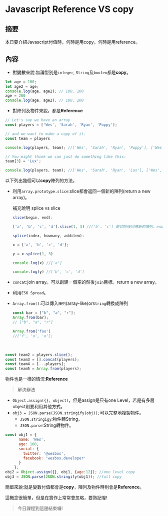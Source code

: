 # Javascript Reference VS copy

## 摘要

本日要介紹Javascript付值時，何時是用copy，何時是用reference。

## 內容

- 對變數來說:無論型別是`integer`, `String`及`boolen`都是**copy**。

```javascript
let age = 100;
let age2 = age;
console.log(age, age2); // 100, 100
age = 200
console.log(age, age2); // 100, 200
```

- 對陣列及物件來說，都是**Reference**

```javascript
// Let's say we have an array
const players = ['Wes', 'Sarah', 'Ryan', 'Poppy'];

// and we want to make a copy of it.
const team = players

console.log(players, team); //['Wes', 'Sarah', 'Ryan', 'Poppy'], ['Wes', 'Sarah', 'Ryan', 'Poppy']

// You might think we can just do something like this:
team[3] = 'Lux';

console.log(players, team); //['Wes', 'Sarah', 'Ryan', 'Lux'], ['Wes', 'Sarah', 'Ryan', 'Lux']
```

以下列出幾個可以**copy**陣列的方法。

- 利用`array.prototype.slice`:slice都會返回一個新的陣列(return a new array)。

  補充說明 splice vs slice

  ```javascript
  slice(begin, end):

  ['a', 'b', 'c', 'd'].slice(1, 3) //['b'. 'c'] 是切除後回傳新的陣列。end不包含該項。

  splice(index, howmany, additem):

  x = ['a', 'b', 'c', 'd'];

  y = x.splice(1, 3)

  console.log(x) //['a']

  console.log(y) //['b', 'c', 'd']
  ```

- `concat`:join array。可以創建一個空的然後`join`目標。return a new array。

- 利用`ES6 Spread`。

- `Array.from()`:可以傳入`陣列`(array-like)or`String`轉換成陣列

  ```javascript
  const bar = ["b", "a", "r"];
  Array.from(bar);
  // ["b", "a", "r"]

  Array.from('foo')
  //['f', 'o', 'o'];
  ```

  ​

```javascript
const team2 = players.slice();
const team3 = [].concat(players);
const team4 = [...players];
const team5 = Array.from(players);
```

物件也是一樣的情況:**Reference**

> 解決辦法

- `Object.assign({}, object)`，但是assign是只有one Level，若是有多層object則要利用其他方式。
- `obj3 = JSON.parse(JSON.stringify(obj));`可以完整地複製物件。
  - `JSON.stringigy`:物件轉String。
  - `JSON.parse`:String轉物件。

```javascript
const obj1 = {
      name: 'Wes',
      age: 100,
      social: {
        twitter: '@wesbos',
        facebook: 'wesbos.developer'
      }
    };
obj2 = Object.assign({}, obj1, {age:12}); //one level copy
obj3 = JSON.parse(JSON.stringify(obj1)); //full copy
```

簡單來說:就是變數付值都會是**copy**，陣列及物件時則會是**Reference**。

這概念很簡單，但是在實作上常常會忽略，要熟記喔!

> 今日課程到這邊結束囉!

